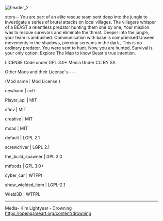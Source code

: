 
![header_2](https://github.com/user-attachments/assets/85e8ca78-cbc8-47c0-b929-316159d1bd3a)


story--
You are part of an elite rescue team sent deep into the jungle to investigate
a series of brutal attacks on local villages. The villagers whisper of a BEAST a
relentless predator hunting them one by one, Your mission was to rescue survivors and
eliminate the threat. 
Deeper into the jungle, your team is ambushed. Communication with base is comprimised
Unseen movements in the shadows, piercing screams in the dark , This is no ordinary predator. 
You were sent to hunt. Now, you are hunted,
Survival is your only option, Explore The Map to know Beast's true intention.

LICENSE
Code under GPL 3.0+ 
Media Under CC BY SA

Other Mods and their License's----

(Mod name | Mod License )

newhand  | cc0

Player_api | MIT

sfinv | MIT

creative | MIT

mobs | MIT

default | LGPL 2.1

screwdriver | LGPL 2.1

the_build_spawner | GPL 3.0

mtfoods | GPL 3.0+

cyber_car | WTFPl

show_wielded_item | LGPL-2.1

Wield3D | WTFPL

------------------
Media-
Kim Lightyear - Drowning
https://opengameart.org/content/drowning

